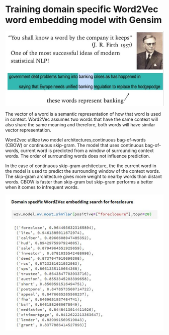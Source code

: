 # Training domain specific Word2Vec word embedding model with Gensim

<img src="a_word_by.JPG">

The vector of a word is a semantic representation of how that word is used in context. Word2Vec assumes two words that have the same context will also share the same meaning and therefore, both words will have similar vector representation.

Word2vec utilize two model architectures,continuous bag-of-words (CBOW) or continuous skip-gram. The model that uses continuous bag-of-words, current word is predicted from a window of surrounding context words. The order of surrounding words does not influence prediction.

In the case of continuous skip-gram architecture, the the current word in the model is used  to predict the surrounding window of the context words. The skip-gram architecture gives more weight to nearby words than distant words. CBOW is faster than skip-gram but skip-gram performs a better when it comes to infrequent words.

<img src="foreclosure.JPG">
